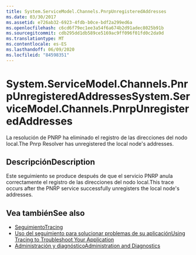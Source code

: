 ```yaml
---
title: System.ServiceModel.Channels.PnrpUnregisteredAddresses
ms.date: 03/30/2017
ms.assetid: e726ab32-6923-4fdb-b0ce-bdf2a299ed6a
ms.openlocfilehash: c6cd6f79ec1ee3a54f6a674b2d91adec8025b91b
ms.sourcegitcommit: cdb295dd1db589ce5169ac9ff096f01fd0c2da9d
ms.translationtype: MT
ms.contentlocale: es-ES
ms.lasthandoff: 06/09/2020
ms.locfileid: "84598351"
---
```

# <a name="systemservicemodelchannelspnrpunregisteredaddresses"></a><span data-ttu-id="c2512-102">System.ServiceModel.Channels.PnrpUnregisteredAddresses</span><span class="sxs-lookup"><span data-stu-id="c2512-102">System.ServiceModel.Channels.PnrpUnregisteredAddresses</span></span>
<span data-ttu-id="c2512-103">La resolución de PNRP ha eliminado el registro de las direcciones del nodo local.</span><span class="sxs-lookup"><span data-stu-id="c2512-103">The Pnrp Resolver has unregistered the local node's addresses.</span></span>  
  
## <a name="description"></a><span data-ttu-id="c2512-104">Descripción</span><span class="sxs-lookup"><span data-stu-id="c2512-104">Description</span></span>  
 <span data-ttu-id="c2512-105">Este seguimiento se produce después de que el servicio PNRP anula correctamente el registro de las direcciones del nodo local.</span><span class="sxs-lookup"><span data-stu-id="c2512-105">This trace occurs after the PNRP service successfully unregisters the local node's addresses.</span></span>  
  
## <a name="see-also"></a><span data-ttu-id="c2512-106">Vea también</span><span class="sxs-lookup"><span data-stu-id="c2512-106">See also</span></span>

- [<span data-ttu-id="c2512-107">Seguimiento</span><span class="sxs-lookup"><span data-stu-id="c2512-107">Tracing</span></span>](index.md)
- [<span data-ttu-id="c2512-108">Uso del seguimiento para solucionar problemas de su aplicación</span><span class="sxs-lookup"><span data-stu-id="c2512-108">Using Tracing to Troubleshoot Your Application</span></span>](using-tracing-to-troubleshoot-your-application.md)
- [<span data-ttu-id="c2512-109">Administración y diagnóstico</span><span class="sxs-lookup"><span data-stu-id="c2512-109">Administration and Diagnostics</span></span>](../index.md)
